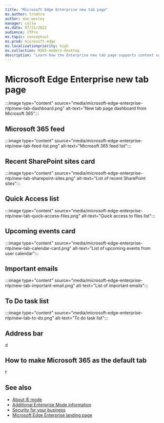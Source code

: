 ```yaml
---
title: "Microsoft Edge Enterprise new tab page"
ms.author: trnohra
author: dan-wesley
manager: collw
ms.date: 07/21/2022
audience: ITPro
ms.topic: conceptual
ms.prod: microsoft-edge
ms.localizationpriority: high
ms.collection: M365-modern-desktop
description: "Learn how the Enterprise new tab page supports context switching and increases worker productivity."
---
```


# Microsoft Edge Enterprise new tab page

:::image type="content" source="media/microsoft-edge-enterprise-ntp/new-tab-dashboard.png" alt-text="New tab page dashboard from Microsoft 365":::

## Microsoft 365 feed

:::image type="content" source="media/microsoft-edge-enterprise-ntp/new-tab-feed-list.png" alt-text="Microsoft 365 feed list":::

## Recent SharePoint sites card

:::image type="content" source="media/microsoft-edge-enterprise-ntp/new-tab-sharepoint-sites.png" alt-text="List of recent SharePoint sites":::

## Quick Access list

:::image type="content" source="media/microsoft-edge-enterprise-ntp/new-tab-quick-access-files.png" alt-text="Quick access to files list":::

## Upcoming events card

:::image type="content" source="media/microsoft-edge-enterprise-ntp/new-tab-calendar-card.png" alt-text="List of upcoming events from user calendar":::

## Important emails

:::image type="content" source="media/microsoft-edge-enterprise-ntp/new-tab-important-email.png" alt-text="List of important emails":::

## To Do task list

:::image type="content" source="media/microsoft-edge-enterprise-ntp/new-tab-to-do.png" alt-text="To do task list":::

## Address bar

d

## How to make Microsoft 365 as the default tab

f

## See also

- [About IE mode](./edge-ie-mode.md)
- [Additional Enterprise Mode information](/internet-explorer/ie11-deploy-guide/enterprise-mode-overview-for-ie11)
- [Security for your business](./ms-edge-security-for-business)
- [Microsoft Edge Enterprise landing page](https://aka.ms/EdgeEnterprise)
